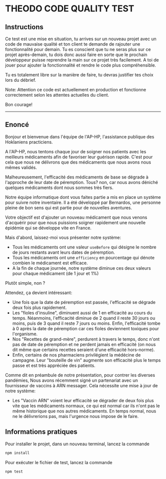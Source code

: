 # THEODO CODE QUALITY TEST

## Instructions

Ce test est une mise en situation, tu arrives sur un nouveau projet avec un code de mauvaise qualité et ton client te demande de rajouter une fonctionnalité pour demain. Tu es conscient que tu ne seras plus sur ce projet après-demain, tu dois donc aussi faire en sorte que le prochain développeur puisse reprendre la main sur ce projet très facilement. A toi de jouer pour ajouter la fonctionnalité et rendre le code plus compréhensible.

Tu es totalement libre sur la manière de faire, tu devras justifier tes choix lors du débrief.

Note: Attention ce code est actuellement en production et fonctionne correctement selon les attentes actuelles du client.

Bon courage!

---

## Enoncé

Bonjour et bienvenue dans l'équipe de l'AP-HP, l'assistance publique des Hoklaniens practiciens.

A l'AP-HP, nous tentons chaque jour de soigner nos patients avec les meilleurs médicaments afin de favoriser leur guérison rapide. C'est pour cela que nous ne délivrons que des médicaments que nous avons nous mêmes validés.

Malheureusement, l'efficacité des médicaments de base se dégrade à l'approche de leur date de péremption. Tous? non, car nous avons déniché quelques médicaments dont nous sommes très fiers.

Notre équipe informatique dont vous faites partie a mis en place un système pour suivre notre inventaire. Il a été développé par Bernardos, une personne pleine de bon sens qui est partie pour de nouvelles aventures.

Votre objectif est d'ajouter un nouveau médicament que nous venons d'acquérir pour que nous puissions soigner rapidement une nouvelle épidémie qui se développe vite en France.

Mais d'abord, laissez-moi vous présenter notre système:

- Tous les médicaments ont une valeur `useBefore` qui désigne le nombre de jours restants avant leurs dates de péremption.
- Tous les médicaments ont une `efficiency` en pourcentage qui dénote combien le médicament est efficace.
- A la fin de chaque journée, notre système diminue ces deux valeurs pour chaque médicament (de 1 jour et 1%)

Plutôt simple, non ?

Attendez, ça devient intéressant:

- Une fois que la date de péremption est passée, l'efficacité se dégrade deux fois plus rapidement.
- Les "fioles d'insuline", diminuent aussi de 1 en efficacité au cours du temps. Néanmoins, l'efficacité diminue de 2 quand il reste 30 jours ou moins, puis de 3 quand il reste 7 jours ou moins. Enfin, l'efficacité tombe à 0 après la date de péremption car ces fioles deviennent toxiques pour l'organisme.
- Nos "Recettes de grand-mère", perdurent à travers le temps, donc n'ont pas de date de péremption et ne perdent jamais en efficacité (on nous dit même que certains recettes seraient d'une efficacité hors-norme).
- Enfin, certains de nos pharmaciens privilégient la médécine de campagne. Leur "bouteille de vin" augmente son efficacité plus le temps passe et est très appréciée des patients.

Comme dit en préambule de notre présentation, pour contrer les diverses pandémies, Nous avons récemment signé un partenariat avec un fournisseur de vaccins à ARN messager. Cela nécessite une mise à jour de notre système:

- Les "Vaccin ARN" voient leur efficacité se dégrader de deux fois plus vite que les médicaments normaux, ce qui est normal car ils n'ont pas le même historique que nos autres médicaments. En temps normal, nous ne le délivrerions pas, mais l'urgence nous impose de le faire.

## Informations pratiques

Pour installer le projet, dans un nouveau terminal, lancez la commande

```bash
npm install
```

Pour exécuter le fichier de test, lancez la commande

``` bash
npm test
```
